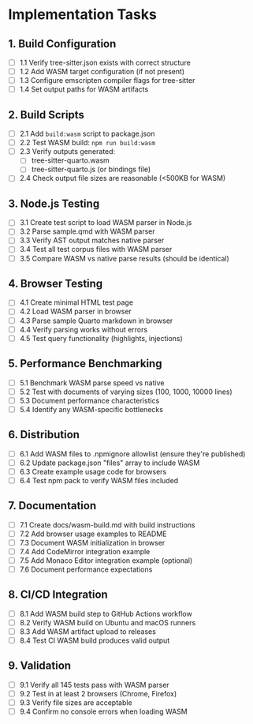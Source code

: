 # Implementation Tasks

## 1. Build Configuration

- [ ] 1.1 Verify tree-sitter.json exists with correct structure
- [ ] 1.2 Add WASM target configuration (if not present)
- [ ] 1.3 Configure emscripten compiler flags for tree-sitter
- [ ] 1.4 Set output paths for WASM artifacts

## 2. Build Scripts

- [ ] 2.1 Add `build:wasm` script to package.json
- [ ] 2.2 Test WASM build: `npm run build:wasm`
- [ ] 2.3 Verify outputs generated:
  - [ ] tree-sitter-quarto.wasm
  - [ ] tree-sitter-quarto.js (or bindings file)
- [ ] 2.4 Check output file sizes are reasonable (<500KB for WASM)

## 3. Node.js Testing

- [ ] 3.1 Create test script to load WASM parser in Node.js
- [ ] 3.2 Parse sample.qmd with WASM parser
- [ ] 3.3 Verify AST output matches native parser
- [ ] 3.4 Test all test corpus files with WASM parser
- [ ] 3.5 Compare WASM vs native parse results (should be identical)

## 4. Browser Testing

- [ ] 4.1 Create minimal HTML test page
- [ ] 4.2 Load WASM parser in browser
- [ ] 4.3 Parse sample Quarto markdown in browser
- [ ] 4.4 Verify parsing works without errors
- [ ] 4.5 Test query functionality (highlights, injections)

## 5. Performance Benchmarking

- [ ] 5.1 Benchmark WASM parse speed vs native
- [ ] 5.2 Test with documents of varying sizes (100, 1000, 10000 lines)
- [ ] 5.3 Document performance characteristics
- [ ] 5.4 Identify any WASM-specific bottlenecks

## 6. Distribution

- [ ] 6.1 Add WASM files to .npmignore allowlist (ensure they're published)
- [ ] 6.2 Update package.json "files" array to include WASM
- [ ] 6.3 Create example usage code for browsers
- [ ] 6.4 Test npm pack to verify WASM files included

## 7. Documentation

- [ ] 7.1 Create docs/wasm-build.md with build instructions
- [ ] 7.2 Add browser usage examples to README
- [ ] 7.3 Document WASM initialization in browser
- [ ] 7.4 Add CodeMirror integration example
- [ ] 7.5 Add Monaco Editor integration example (optional)
- [ ] 7.6 Document performance expectations

## 8. CI/CD Integration

- [ ] 8.1 Add WASM build step to GitHub Actions workflow
- [ ] 8.2 Verify WASM build on Ubuntu and macOS runners
- [ ] 8.3 Add WASM artifact upload to releases
- [ ] 8.4 Test CI WASM build produces valid output

## 9. Validation

- [ ] 9.1 Verify all 145 tests pass with WASM parser
- [ ] 9.2 Test in at least 2 browsers (Chrome, Firefox)
- [ ] 9.3 Verify file sizes are acceptable
- [ ] 9.4 Confirm no console errors when loading WASM
